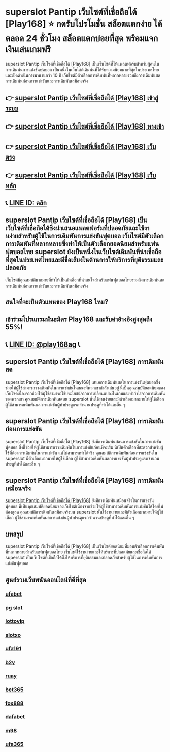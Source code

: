 
# superslot Pantip เว็บไซต์ที่เชื่อถือได้ [Play168] ⭐ กดรับโปรโมชั่น สล็อตแตกง่าย ได้ตลอด 24 ชั่วโมง สล็อตแตกบ่อยที่สุด พร้อมแจกเงินเล่นเกมฟรี

superslot Pantip เว็บไซต์ที่เชื่อถือได้ [Play168] เป็นเว็บไซต์ที่ให้แพลตฟอร์มสําหรับผู้คนในการเดิมพันการแข่งขันฟุตบอล เป็นหนึ่งในเว็บไซต์เดิมพันที่ได้รับความนิยมมากที่สุดในประเทศไทยและเปิดดําเนินการมานานกว่า 10 ปี เว็บไซต์มีตัวเลือกการเดิมพันที่หลากหลายรวมถึงการเดิมพันสดการเดิมพันก่อนการแข่งขันและการเดิมพันเสมือนจริง

## 👉 [superslot Pantip เว็บไซต์ที่เชื่อถือได้ [Play168] เข้าสู่ระบบ](https://bit.ly/3TCj9rY)
## 👉 [superslot Pantip เว็บไซต์ที่เชื่อถือได้ [Play168] ทางเข้า](https://bit.ly/3TCj9rY)
## 👉 [superslot Pantip เว็บไซต์ที่เชื่อถือได้ [Play168] เว็บตรง](https://bit.ly/3TCj9rY)
## 👉 [superslot Pantip เว็บไซต์ที่เชื่อถือได้ [Play168] เว็บหลัก](https://bit.ly/3TCj9rY)
## 📞 [LINE ID: คลิก](https://line.me/R/ti/p/@342mcrfd)

## superslot Pantip เว็บไซต์ที่เชื่อถือได้ [Play168] เป็นเว็บไซต์ที่เชื่อถือได้ซึ่งนําเสนอแพลตฟอร์มที่ปลอดภัยและใช้งานง่ายสําหรับผู้ใช้ในการเดิมพันการแข่งขันฟุตบอล เว็บไซต์มีตัวเลือกการเดิมพันที่หลากหลายซึ่งทําให้เป็นตัวเลือกยอดนิยมสําหรับแฟนฟุตบอลไทย superslot ยังเป็นหนึ่งในเว็บไซต์เดิมพันที่น่าเชื่อถือที่สุดในประเทศไทยและมีชื่อเสียงในด้านการให้บริการที่ยุติธรรมและปลอดภัย
เว็บไซต์มีคุณสมบัติมากมายที่ทําให้เป็นตัวเลือกที่น่าสนใจสําหรับแฟนฟุตบอลไทยรวมถึงการเดิมพันสดการเดิมพันก่อนการแข่งขันและการเดิมพันเสมือนจริง

## สนใจที่จะเป็นตัวแทนของ Play168 ไหม?
## เข้าร่วมโปรแกรมพันธมิตร Play168 และรับค่าอ้างอิงสูงสุดถึง 55%!
## 📞 [LINE ID: @play168ag](https://bit.ly/3RSGiFl) 📞

## superslot Pantip เว็บไซต์ที่เชื่อถือได้ [Play168] การเดิมพันสด
superslot Pantip เว็บไซต์ที่เชื่อถือได้ [Play168] เสนอการเดิมพันสดในการแข่งขันฟุตบอลซึ่งช่วยให้ผู้ใช้สามารถวางเดิมพันในการแข่งขันในขณะที่พวกเขากําลังเล่นอยู่ นี่เป็นคุณสมบัติยอดนิยมของเว็บไซต์เนื่องจากช่วยให้ผู้ใช้สามารถใช้ประโยชน์จากการเปลี่ยนแปลงในเกมและทํากําไรจากการเดิมพันของพวกเขา
คุณสมบัติการเดิมพันสดบน superslot นั้นใช้งานง่ายและมีตัวเลือกมากมายให้ผู้ใช้เลือก ผู้ใช้สามารถเดิมพันผลการแข่งขันผู้ทําประตูแรกจํานวนประตูที่ทําได้และอื่น ๆ

## superslot Pantip เว็บไซต์ที่เชื่อถือได้ [Play168] การเดิมพันก่อนการแข่งขัน
superslot Pantip เว็บไซต์ที่เชื่อถือได้ [Play168] ยังมีการเดิมพันก่อนการแข่งขันในการแข่งขันฟุตบอล สิ่งนี้ช่วยให้ผู้ใช้สามารถวางเดิมพันในการแข่งขันก่อนที่จะเริ่ม นี่เป็นตัวเลือกที่สะดวกสําหรับผู้ใช้ที่ต้องการเดิมพันในการแข่งขัน แต่ไม่สามารถทําได้จริง
คุณสมบัติการเดิมพันก่อนการแข่งขันใน superslot มีตัวเลือกมากมายให้ผู้ใช้เลือก ผู้ใช้สามารถเดิมพันผลการแข่งขันผู้ทําประตูแรกจํานวนประตูที่ทําได้และอื่น ๆ

## superslot Pantip เว็บไซต์ที่เชื่อถือได้ [Play168] การเดิมพันเสมือนจริง
[superslot Pantip เว็บไซต์ที่เชื่อถือได้ [Play168]](https://atom.io/packages/superslot) ยังมีการเดิมพันเสมือนจริงในการแข่งขันฟุตบอล นี่เป็นคุณสมบัติยอดนิยมของเว็บไซต์เนื่องจากช่วยให้ผู้ใช้สามารถเดิมพันการแข่งขันได้โดยไม่ต้องดูสด
คุณสมบัติการเดิมพันเสมือนจริงบน superslot นั้นใช้งานง่ายและมีตัวเลือกมากมายให้ผู้ใช้เลือก ผู้ใช้สามารถเดิมพันผลการแข่งขันผู้ทําประตูแรกจํานวนประตูที่ทําได้และอื่น ๆ

## บทสรุป
superslot Pantip เว็บไซต์ที่เชื่อถือได้ [Play168] เป็นเว็บไซต์ยอดนิยมที่มอบตัวเลือกการเดิมพันที่หลากหลายสําหรับแฟนฟุตบอลไทย เว็บไซต์ใช้งานง่ายและให้บริการที่ปลอดภัยและเชื่อถือได้ superslot เป็นเว็บไซต์ที่เชื่อถือได้ซึ่งให้บริการที่ยุติธรรมและปลอดภัยสําหรับผู้ใช้ในการเดิมพันการแข่งขันฟุตบอล

## ศูนย์รวมเว็บพนันออนไลน์ที่ดีที่สุด
### [ufabet](https://atom.io/packages/ufabet)
### [pg slot](https://atom.io/themes/pg%20slot)
### [lottovip](https://atom.io/packages/lottovip)
### [slotxo](https://atom.io/packages/slotxo)
### [ufa191](https://atom.io/packages/ufa191)
### [b2y](https://atom.io/packages/b2y)
### [ruay](https://atom.io/themes/ruay)
### [bet365](https://atom.io/packages/bet365)
### [fox888](https://atom.io/packages/fox888)
### [dafabet](https://atom.io/packages/dafabet)
### [m98](https://atom.io/packages/m98)
### [ufa365](https://atom.io/packages/ufa365)


